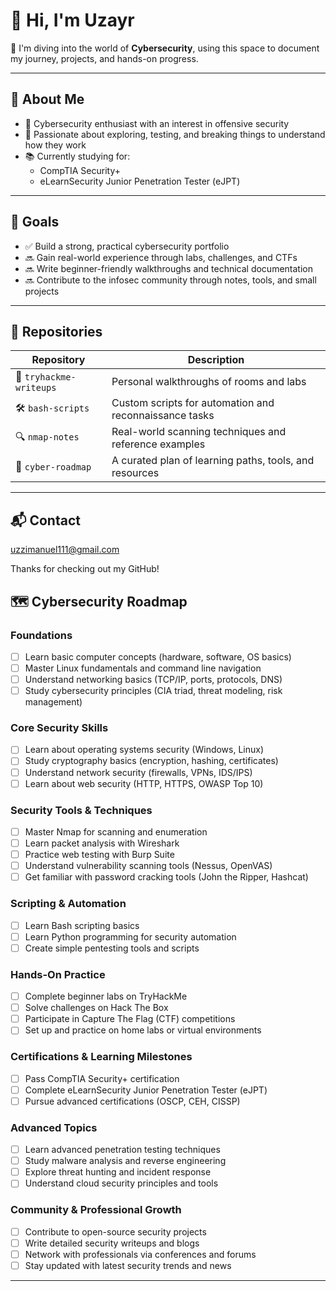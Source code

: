# 👋 Hi, I'm Uzayr

🎯 I'm diving into the world of **Cybersecurity**, using this space to document my journey, projects, and hands-on progress.

---

## 🧠 About Me

- 🔐 Cybersecurity enthusiast with an interest in offensive security
- 🧪 Passionate about exploring, testing, and breaking things to understand how they work
- 📚 Currently studying for:
  - CompTIA Security+
  - eLearnSecurity Junior Penetration Tester (eJPT)

---

## 🎯 Goals

- ✅ Build a strong, practical cybersecurity portfolio
- 🔜 Gain real-world experience through labs, challenges, and CTFs
- 🔜 Write beginner-friendly walkthroughs and technical documentation
- 🔜 Contribute to the infosec community through notes, tools, and small projects

---

## 📁 Repositories

| Repository              | Description                                             |
|-------------------------|---------------------------------------------------------|
| 🧪 `tryhackme-writeups` | Personal walkthroughs of rooms and labs                 |
| 🛠️ `bash-scripts`       | Custom scripts for automation and reconnaissance tasks  |
| 🔍 `nmap-notes`         | Real-world scanning techniques and reference examples   |
| 📘 `cyber-roadmap`      | A curated plan of learning paths, tools, and resources  |

---

## 📬 Contact

uzzimanuel111@gmail.com

Thanks for checking out my GitHub!


## 🗺️ Cybersecurity Roadmap

### Foundations
- [ ] Learn basic computer concepts (hardware, software, OS basics)
- [ ] Master Linux fundamentals and command line navigation
- [ ] Understand networking basics (TCP/IP, ports, protocols, DNS)
- [ ] Study cybersecurity principles (CIA triad, threat modeling, risk management)

### Core Security Skills
- [ ] Learn about operating systems security (Windows, Linux)
- [ ] Study cryptography basics (encryption, hashing, certificates)
- [ ] Understand network security (firewalls, VPNs, IDS/IPS)
- [ ] Learn about web security (HTTP, HTTPS, OWASP Top 10)

### Security Tools & Techniques
- [ ] Master Nmap for scanning and enumeration
- [ ] Learn packet analysis with Wireshark
- [ ] Practice web testing with Burp Suite
- [ ] Understand vulnerability scanning tools (Nessus, OpenVAS)
- [ ] Get familiar with password cracking tools (John the Ripper, Hashcat)

### Scripting & Automation
- [ ] Learn Bash scripting basics
- [ ] Learn Python programming for security automation
- [ ] Create simple pentesting tools and scripts

### Hands-On Practice
- [ ] Complete beginner labs on TryHackMe
- [ ] Solve challenges on Hack The Box
- [ ] Participate in Capture The Flag (CTF) competitions
- [ ] Set up and practice on home labs or virtual environments

### Certifications & Learning Milestones
- [ ] Pass CompTIA Security+ certification
- [ ] Complete eLearnSecurity Junior Penetration Tester (eJPT)
- [ ] Pursue advanced certifications (OSCP, CEH, CISSP)

### Advanced Topics
- [ ] Learn advanced penetration testing techniques
- [ ] Study malware analysis and reverse engineering
- [ ] Explore threat hunting and incident response
- [ ] Understand cloud security principles and tools

### Community & Professional Growth
- [ ] Contribute to open-source security projects
- [ ] Write detailed security writeups and blogs
- [ ] Network with professionals via conferences and forums
- [ ] Stay updated with latest security trends and news

---
